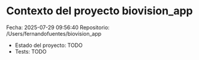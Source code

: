 # Contexto del proyecto biovision_app
Fecha: 2025-07-29 09:56:40
Repositorio: /Users/fernandofuentes/biovision_app

- Estado del proyecto: TODO
- Tests: TODO
